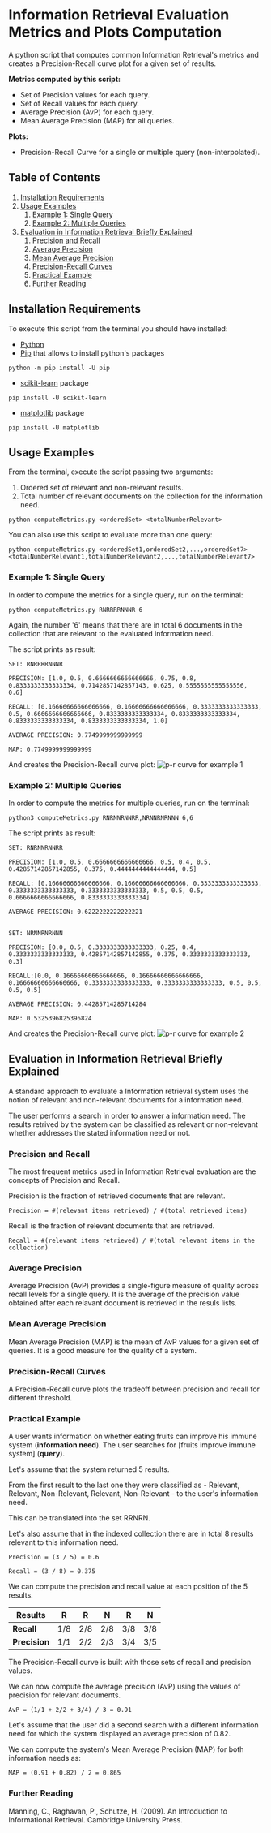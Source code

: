 # Information Retrieval Evaluation Metrics and Plots Computation

A python script that computes common Information Retrieval's metrics and creates a Precision-Recall curve plot for a given set of results.

**Metrics computed by this script:**
- Set of Precision values for each query.
- Set of Recall values for each query.
- Average Precision (AvP) for each query.
- Mean Average Precision (MAP) for all queries.

**Plots:**
- Precision-Recall Curve for a single or multiple query (non-interpolated).



## Table of Contents 
1. [Installation Requirements](#installation)
2. [Usage Examples](#usage)
    1. [Example 1: Single Query](#example1)
    2. [Example 2: Multiple Queries](#example2)
4. [Evaluation in Information Retrieval Briefly Explained](#explanation)
    1. [Precision and Recall](#precision-recall)
    2. [Average Precision](#ap)
    3. [Mean Average Precision](#map)
    4. [Precision-Recall Curves](#curves)
    5. [Practical Example](#practical-example)
    6. [Further Reading](#further-reading)

<a name="installation"/>

## Installation Requirements 

To execute this script from the terminal you should have installed:

- [Python](https://www.python.org/downloads/)
- [Pip](https://pypi.org/project/pip/) that allows to install python's packages
```
python -m pip install -U pip
```
- [scikit-learn](https://scikit-learn.org/stable/install.html) package
```
pip install -U scikit-learn
```
- [matplotlib](https://matplotlib.org/stable/users/installing/index.html) package
```
pip install -U matplotlib
```

<a name="usage"/>

## Usage Examples 

From the terminal, execute the script passing two arguments:
1. Ordered set of relevant and non-relevant results.
2. Total number of relevant documents on the collection for the information need. 

```
python computeMetrics.py <orderedSet> <totalNumberRelevant>
```

You can also use this script to evaluate more than one query:
```
python computeMetrics.py <orderedSet1,orderedSet2,...,orderedSet7> <totalNumberRelevant1,totalNumberRelevant2,...,totalNumberRelevant7>
```

<a name="example1"/>

### Example 1: Single Query 

In order to compute the metrics for a single query, run on the terminal:

```
python computeMetrics.py RNRRRRNNNR 6
```

Again, the number '6' means that there are in total 6 documents in the collection that are relevant to the evaluated information need.

The script prints as result:

```
SET: RNRRRRNNNR

PRECISION: [1.0, 0.5, 0.6666666666666666, 0.75, 0.8, 0.8333333333333334, 0.7142857142857143, 0.625, 0.5555555555555556, 0.6]

RECALL: [0.16666666666666666, 0.16666666666666666, 0.3333333333333333, 0.5, 0.6666666666666666, 0.8333333333333334, 0.8333333333333334, 0.8333333333333334, 0.8333333333333334, 1.0]

AVERAGE PRECISION: 0.7749999999999999

MAP: 0.7749999999999999
```

And creates the Precision-Recall curve plot:
![p-r curve for example 1](docs/example1.png)


<a name="example2"/>

### Example 2: Multiple Queries 

In order to compute the metrics for multiple queries, run on the terminal:

```
python3 computeMetrics.py RNRNNRNNRR,NRNNRNRNNN 6,6
```

The script prints as result:

```
SET: RNRNNRNNRR

PRECISION: [1.0, 0.5, 0.6666666666666666, 0.5, 0.4, 0.5, 0.42857142857142855, 0.375, 0.4444444444444444, 0.5]

RECALL: [0.16666666666666666, 0.16666666666666666, 0.3333333333333333, 0.3333333333333333, 0.3333333333333333, 0.5, 0.5, 0.5, 0.6666666666666666, 0.8333333333333334]

AVERAGE PRECISION: 0.6222222222222221


SET: NRNNRNRNNN

PRECISION: [0.0, 0.5, 0.3333333333333333, 0.25, 0.4, 0.3333333333333333, 0.42857142857142855, 0.375, 0.3333333333333333, 0.3]

RECALL:[0.0, 0.16666666666666666, 0.16666666666666666, 0.16666666666666666, 0.3333333333333333, 0.3333333333333333, 0.5, 0.5, 0.5, 0.5]

AVERAGE PRECISION: 0.44285714285714284

MAP: 0.5325396825396824
```

And creates the Precision-Recall curve plot:
![p-r curve for example 2](docs/example2.png)


<a name="explanation"/>

## Evaluation in Information Retrieval Briefly Explained

A standard approach to evaluate a Information retrieval system uses the notion of relevant and non-relevant documents for a information need. 

The user performs a search in order to answer a information need. The results retrived by the system can be classified as relevant or non-relevant whether addresses the stated information need or not.

<a name="precision-recall"/>

### Precision and Recall

The most frequent metrics used in Information Retrieval evaluation are the concepts of Precision and Recall. 

Precision is the fraction of retrieved documents that are relevant.
```
Precision = #(relevant items retrieved) / #(total retrieved items)
```

Recall is the fraction of relevant documents that are retrieved. 
```
Recall = #(relevant items retrieved) / #(total relevant items in the collection)
```

<a name="avp"/>

### Average Precision 

Average Precision (AvP) provides a single-figure measure of quality across recall levels for a single query. It is the average of the precision value obtained after each relavant document is retrieved in the resuls lists.

<a name="map"/>

### Mean Average Precision

Mean Average Precision (MAP) is the mean of AvP values for a given set of queries. It is a good measure for the quality of a system.

<a name="curves"/>

### Precision-Recall Curves

A Precision-Recall curve plots the tradeoff between precision and recall for different threshold.

<a name="practical-example"/>

### Practical Example

A user wants information on whether eating fruits can improve his immune system (**information need**).
The user searches for [fruits improve immune system] (**query**).

Let's assume that the system returned 5 results.

From the first result to the last one they were classified as - Relevant, Relevant, Non-Relevant, Relevant, Non-Relevant - to the user's information need. 

This can be translated into the set RRNRN.

Let's also assume that in the indexed collection there are in total 8 results relevant to this information need. 

```
Precision = (3 / 5) = 0.6
```

```
Recall = (3 / 8) = 0.375
```

We can compute the precision and recall value at each position of the 5 results.

| **Results** | R | R | N | R | N |
| --- | --- | --- | --- | --- | --- |
| **Recall** | 1/8 | 2/8 | 2/8 | 3/8 | 3/8 |
| **Precision** | 1/1 | 2/2 | 2/3 | 3/4 | 3/5 |

The Precision-Recall curve is built with those sets of recall and precision values. 

We can now compute the average precision (AvP) using the values of precision for relevant documents. 

```
AvP = (1/1 + 2/2 + 3/4) / 3 = 0.91 
```

Let's assume that the user did a second search with a different information need for which the system displayed an average precision of 0.82. 

We can compute the system's Mean Average Precision (MAP) for both information needs as:
```
MAP = (0.91 + 0.82) / 2 = 0.865
```

<a name="further-reading"/>

### Further Reading
Manning, C., Raghavan, P., Schutze, H. (2009). An Introduction to Informational Retrieval. Cambridge University Press.
